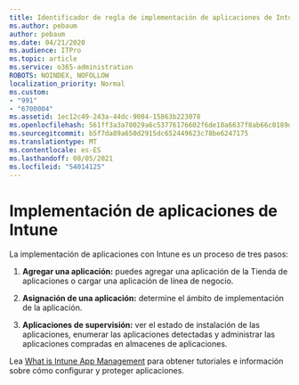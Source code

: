 ```yaml
---
title: Identificador de regla de implementación de aplicaciones de Intune 991
ms.author: pebaum
author: pebaum
ms.date: 04/21/2020
ms.audience: ITPro
ms.topic: article
ms.service: o365-administration
ROBOTS: NOINDEX, NOFOLLOW
localization_priority: Normal
ms.custom:
- "991"
- "6700004"
ms.assetid: 1ec12c49-243a-44dc-9084-15863b223078
ms.openlocfilehash: 561ff3a3a70029a6c53776176602f6de10a6637f8ab66c0189d7584220316e87
ms.sourcegitcommit: b5f7da89a650d2915dc652449623c78be6247175
ms.translationtype: MT
ms.contentlocale: es-ES
ms.lasthandoff: 08/05/2021
ms.locfileid: "54014125"
---
```

# <a name="intune-app-deployment"></a>Implementación de aplicaciones de Intune

La implementación de aplicaciones con Intune es un proceso de tres pasos:
  
1. **Agregar una aplicación:** puedes agregar una aplicación de la Tienda de aplicaciones o cargar una aplicación de línea de negocio.

2. **Asignación de una aplicación:** determine el ámbito de implementación de la aplicación.

3. **Aplicaciones de supervisión:** ver el estado de instalación de las aplicaciones, enumerar las aplicaciones detectadas y administrar las aplicaciones compradas en almacenes de aplicaciones.

Lea [What is Intune App Management](https://docs.microsoft.com/intune/app-management) para obtener tutoriales e información sobre cómo configurar y proteger aplicaciones.
  